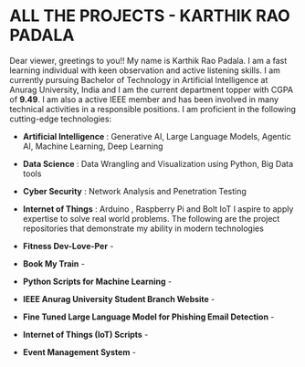# ALL THE PROJECTS - KARTHIK RAO PADALA
Dear viewer, greetings to you!! My name is Karthik Rao Padala. I am a fast learning individual with keen observation and active listening skills. I am currently pursuing Bachelor of Technology in Artificial Intelligence at Anurag University, India and I am the current department topper with CGPA of **9.49**. I am also a active IEEE member and has been involved in many technical activities in a responsible positions. I am proficient in the following cutting-edge technologies:
- **Artificial Intelligence** : Generative AI, Large Language Models, Agentic AI, Machine Learning, Deep Learning
- **Data Science** : Data Wrangling and Visualization using Python, Big Data tools
- **Cyber Security** : Network Analysis and Penetration Testing 
- **Internet of Things** : Arduino , Raspberry Pi and Bolt IoT
I aspire to apply expertise to solve real world problems. The following are the project repositories that demonstrate my ability in modern technologies

- **Fitness Dev-Love-Per** - 
- **Book My Train** - 
- **Python Scripts for Machine Learning** - 
- **IEEE Anurag University Student Branch Website** - 
- **Fine Tuned Large Language Model for Phishing Email Detection** - 
- **Internet of Things (IoT) Scripts** - 
- **Event Management System** - 